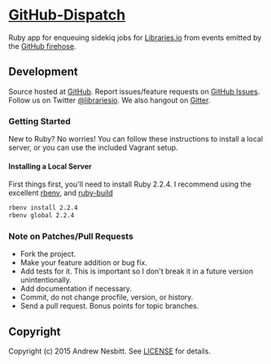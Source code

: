 # [GitHub-Dispatch](https://libraries.io/github/librariesio/github-dispatch)

Ruby app for enqueuing sidekiq jobs for [Libraries.io](https://libraries.io) from events emitted by the [GitHub firehose](https://libraries.io/github/librariesio/github-firehose).

## Development

Source hosted at [GitHub](http://github.com/librariesio/github-dispatch).
Report issues/feature requests on [GitHub Issues](http://github.com/librariesio/github-dispatch/issues). Follow us on Twitter [@librariesio](https://twitter.com/librariesio). We also hangout on [Gitter](https://gitter.im/librariesio/support).

### Getting Started

New to Ruby? No worries! You can follow these instructions to install a local server, or you can use the included Vagrant setup.

#### Installing a Local Server

First things first, you'll need to install Ruby 2.2.4. I recommend using the excellent [rbenv](https://github.com/sstephenson/rbenv),
and [ruby-build](https://github.com/sstephenson/ruby-build)

```bash
rbenv install 2.2.4
rbenv global 2.2.4
```

### Note on Patches/Pull Requests

 * Fork the project.
 * Make your feature addition or bug fix.
 * Add tests for it. This is important so I don't break it in a
   future version unintentionally.
 * Add documentation if necessary.
 * Commit, do not change procfile, version, or history.
 * Send a pull request. Bonus points for topic branches.

## Copyright

Copyright (c) 2015 Andrew Nesbitt. See [LICENSE](https://github.com/librariesio/github-dispatch/blob/master/LICENSE) for details.
